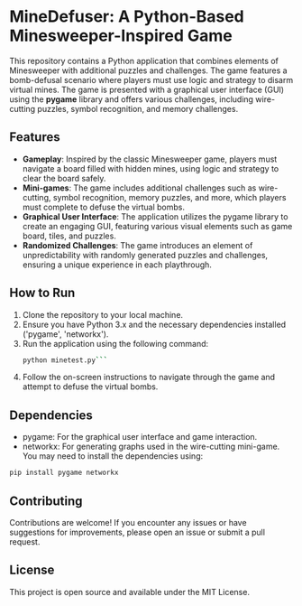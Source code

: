 # MineDefuser: A Python-Based Minesweeper-Inspired Game
This repository contains a Python application that combines elements of Minesweeper with additional puzzles and challenges. The game features a bomb-defusal scenario where players must use logic and strategy to disarm virtual mines. The game is presented with a graphical user interface (GUI) using the **pygame** library and offers various challenges, including wire-cutting puzzles, symbol recognition, and memory challenges.
## Features
- **Gameplay**: Inspired by the classic Minesweeper game, players must navigate a board filled with hidden mines, using logic and strategy to clear the board safely.
- **Mini-games**: The game includes additional challenges such as wire-cutting, symbol recognition, memory puzzles, and more, which players must complete to defuse the virtual bombs.
- **Graphical User Interface**: The application utilizes the pygame library to create an engaging GUI, featuring various visual elements such as game board, tiles, and puzzles.
- **Randomized Challenges**: The game introduces an element of unpredictability with randomly generated puzzles and challenges, ensuring a unique experience in each playthrough.
## How to Run
1. Clone the repository to your local machine.
2. Ensure you have Python 3.x and the necessary dependencies installed ('pygame', 'networkx').
3. Run the application using the following command:
   ```bash
   python minetest.py```
4. Follow the on-screen instructions to navigate through the game and attempt to defuse the virtual bombs.
## Dependencies
- pygame: For the graphical user interface and game interaction.
- networkx: For generating graphs used in the wire-cutting mini-game.
You may need to install the dependencies using:
```bash
pip install pygame networkx
```
## Contributing
Contributions are welcome! If you encounter any issues or have suggestions for improvements, please open an issue or submit a pull request.
## License
This project is open source and available under the MIT License.



